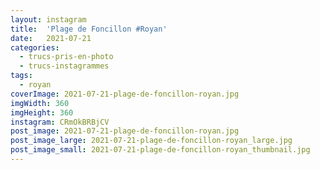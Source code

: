 ```yaml
---
layout: instagram
title:  'Plage de Foncillon #Royan'
date:   2021-07-21
categories: 
  - trucs-pris-en-photo
  - trucs-instagrammes
tags:
  - royan
coverImage: 2021-07-21-plage-de-foncillon-royan.jpg
imgWidth: 360
imgHeight: 360
instagram: CRmOkBRBjCV
post_image: 2021-07-21-plage-de-foncillon-royan.jpg
post_image_large: 2021-07-21-plage-de-foncillon-royan_large.jpg
post_image_small: 2021-07-21-plage-de-foncillon-royan_thumbnail.jpg
---
```



